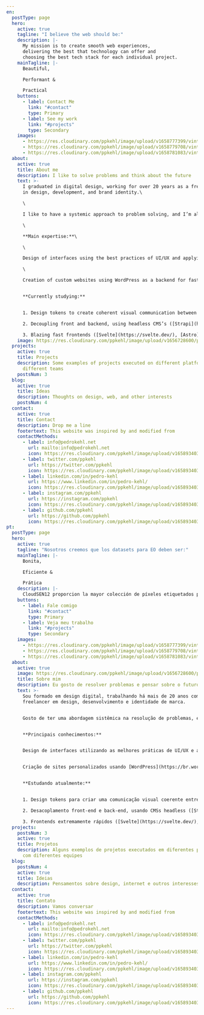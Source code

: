 ```yaml
---
en:
  postType: page
  hero:
    active: true
    tagline: "I believe the web should be:"
    description: |-
      My mission is to create smooth web experiences, 
      delivering the best that technology can offer and 
      choosing the best tech stack for each individual project.
    mainTagline: |-
      Beautiful,

      Performant &

      Practical
    buttons:
      - label: Contact Me
        link: "#contact"
        type: Primary
      - label: See my work
        link: "#projects"
        type: Secondary
    images:
      - https://res.cloudinary.com/ppkehl/image/upload/v1658777399/vintage-eye_ww0y4t.webp
      - https://res.cloudinary.com/ppkehl/image/upload/v1658779708/vintage-brain_posxok.webp
      - https://res.cloudinary.com/ppkehl/image/upload/v1658781083/vintage-heart_rd5edv.webp
  about:
    active: true
    title: About me
    description: I like to solve problems and think about the future
    text: >-
      I graduated in digital design, working for over 20 years as a freelancer
      in design, development, and brand identity.\

      \

      I like to have a systemic approach to problem solving, and I’m always studying what is new in the field of technology.\

      \

      **Main expertise:**\

      \

      Design of interfaces using the best practices of UI/UX and applying the concept of design tokens for scalable development in different platforms/products.\

      \

      Creation of custom websites using WordPress as a backend for fast and efficient results.


      **Currently studying:**


      1. Design tokens to create coherent visual communication between teams and products ([Style Dictionary](https://amzn.github.io/style-dictionary), [Figma Tokens](https://www.figmatokens.com/))

      2. Decoupling front and backend, using headless CMS’s ([Strapi](https://strapi.io/), [Payload CMS](https://payloadcms.com/), [ CMS](https://www.cms.org/)  and other headless CMS’s)

      3. Blazing fast frontends ([Svelte](https://svelte.dev/), [Astro](https://astro.build/))
    image: https://res.cloudinary.com/ppkehl/image/upload/v1656728600/pedro-kehl-400_xd6bmu.webp
  projects:
    active: true
    title: Projects
    description: Some examples of projects executed on different platforms with
      different teams
    postsNum: 3
  blog:
    active: true
    title: Ideas
    description: Thoughts on design, web, and other interests
    postsNum: 4
  contact:
    active: true
    title: Contact
    description: Drop me a line
    footertext: This website was inspired by and modified from
    contactMethods:
      - label: info@pedrokehl.net
        url: mailto:info@pedrokehl.net
        icon: https://res.cloudinary.com/ppkehl/image/upload/v1658934033/icon-mail_tyul5l.svg
      - label: twitter.com/ppkehl
        url: https://twitter.com/ppkehl
        icon: https://res.cloudinary.com/ppkehl/image/upload/v1658934033/icon-twitter_tkrgzz.svg
      - label: linkedin.com/in/pedro-kehl
        url: https://www.linkedin.com/in/pedro-kehl/
        icon: https://res.cloudinary.com/ppkehl/image/upload/v1658934033/icon-linkedin_ojsf6k.svg
      - label: instagram.com/ppkehl
        url: https://instagram.com/ppkehl
        icon: https://res.cloudinary.com/ppkehl/image/upload/v1658934033/icon-instagram_ljjd3k.svg
      - label: github.com/ppkehl
        url: https://github.com/ppkehl
        icon: https://res.cloudinary.com/ppkehl/image/upload/v1658934033/icon-github_m4uvuh.svg
pt:
  postType: page
  hero:
    active: true
    tagline: "Nosotros creemos que los datasets para EO deben ser:"
    mainTagline: |-
      Bonita,

      Eficiente &

      Prática
    description: |-
      CloudSEN12 proporcion la mayor colección de píxeles etiquetados por expertos para la detección de nubes y sombras de nubes en Sentinel-2
    buttons:
      - label: Fale comigo
        link: "#contact"
        type: Primary
      - label: Veja meu trabalho
        link: "#projects"
        type: Secondary
    images:
      - https://res.cloudinary.com/ppkehl/image/upload/v1658777399/vintage-eye_ww0y4t.webp
      - https://res.cloudinary.com/ppkehl/image/upload/v1658779708/vintage-brain_posxok.webp
      - https://res.cloudinary.com/ppkehl/image/upload/v1658781083/vintage-heart_rd5edv.webp
  about:
    active: true
    image: https://res.cloudinary.com/ppkehl/image/upload/v1656728600/pedro-kehl-400_xd6bmu.webp
    title: Sobre mim
    description: Eu gosto de resolver problemas e pensar sobre o futuro
    text: >-
      Sou formado em design digital, trabalhando há mais de 20 anos como
      freelancer em design, desenvolvimento e identidade de marca.


      Gosto de ter uma abordagem sistêmica na resolução de problemas, e estou sempre estudando o que há de novo na área de tecnologia.


      **Principais conhecimentos:**


      Design de interfaces utilizando as melhores práticas de UI/UX e aplicando o conceito de design tokens para desenvolvimento escalável em diferentes plataformas/produtos.


      Criação de sites personalizados usando [WordPress](https://br.wordpress.org/) como backend para resultados rápidos e eficientes.


      **Estudando atualmente:**


      1. Design tokens para criar uma comunicação visual coerente entre times e produtos ([Style Dictionary](https://amzn.github.io/style-dictionary), [Figma Tokens](https://www.figmatokens.com/))

      2. Desacoplamento front-end e back-end, usando CMSs headless ([Strapi](https://strapi.io/), [Payload CMS](https://payloadcms.com/), [ CMS](https://www.cms.org/)  e outros CMSs headless)

      3. Frontends extremamente rápidos ([Svelte](https://svelte.dev/), [Astro](https://astro.build/))
  projects:
    postsNum: 3
    active: true
    title: Projetos
    description: Alguns exemplos de projetos executados em diferentes plataformas
      com diferentes equipes
  blog:
    postsNum: 4
    active: true
    title: Ideias
    description: Pensamentos sobre design, internet e outros interesses
  contact:
    active: true
    title: Contato
    description: Vamos conversar
    footertext: This website was inspired by and modified from 
    contactMethods:
      - label: info@pedrokehl.net
        url: mailto:info@pedrokehl.net
        icon: https://res.cloudinary.com/ppkehl/image/upload/v1658934033/icon-mail_tyul5l.svg
      - label: twitter.com/ppkehl
        url: https://twitter.com/ppkehl
        icon: https://res.cloudinary.com/ppkehl/image/upload/v1658934033/icon-twitter_tkrgzz.svg
      - label: linkedin.com/in/pedro-kehl
        url: https://www.linkedin.com/in/pedro-kehl/
        icon: https://res.cloudinary.com/ppkehl/image/upload/v1658934033/icon-linkedin_ojsf6k.svg
      - label: instagram.com/ppkehl
        url: https://instagram.com/ppkehl
        icon: https://res.cloudinary.com/ppkehl/image/upload/v1658934033/icon-instagram_ljjd3k.svg
      - label: github.com/ppkehl
        url: https://github.com/ppkehl
        icon: https://res.cloudinary.com/ppkehl/image/upload/v1658934033/icon-github_m4uvuh.svg
---
```

